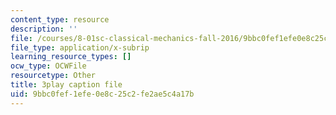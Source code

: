 ```yaml
---
content_type: resource
description: ''
file: /courses/8-01sc-classical-mechanics-fall-2016/9bbc0fef1efe0e8c25c2fe2ae5c4a17b_jAcdLZRhYNU.srt
file_type: application/x-subrip
learning_resource_types: []
ocw_type: OCWFile
resourcetype: Other
title: 3play caption file
uid: 9bbc0fef-1efe-0e8c-25c2-fe2ae5c4a17b
---
```

